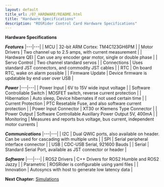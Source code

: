 ```yaml
---
layout: default
title_url: /07_HARDWARE/README.html
title: "Hardware Specifications"
description: "ROSRider Control Card Hardware Specifications"
---
```


__Hardware Specifications__

***Features***
|---|---|
| MCU | 32-bit ARM Cortex: TM4C123GH6PM |
| Motor Drivers | Two channel up to 2.5 amps, with current measurement |
| Hardware QEI | Can use any encoder gear motor, single or double phase |
| Servo Control | Two channel standard servos |
| Connections | Uses standard JST connectors, and commodity JST cables |
| RTC | On board RTC, wake on alarm possible |
| Firmware Update | Device firmware is updatable by end user over USB |

***Power***
|---|---|
| Power Input | 6V to 15V wide input voltage |
| Software Controllable Switch | MOSFET switch, reverse current protection |
| Hibernation | Auto sleep, Device hibernates if not used certain time |
| Current Protection | PTC Resetable Fuse, and also software current protection |
| Power Input Connector | XT30 or Klemens Type Connector |
| Power Output | Software Controllable Auxillary Power Output 5V, 400mA |
| Monitoring | Measures and reports bus voltage, bus current, independent motor currents |

***Communications***
|---|---|
| I2C | Dual QWIC ports, also available on header. Can be used for cascading with multiple units |
| SPI | Serial peripheral interface connector |
| USB | CDC-USB Serial, 921600 Bauds |
| Serial | Standard Serial Port, available as JST connector or header |

***Software***
|---|---|
| ROS2 Drivers | C++ Drivers for ROS2 Humble and ROS2 Jazzy |
| Parametric | ROSRider is configurable using yaml files |
| Innovation | Autosyncs with host to generate low latency data |

__Next Chapter:__ [Simulations](../09_SIMULATIONS/README.md)
